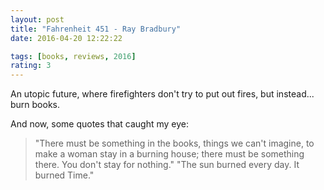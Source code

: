 ```yaml
---
layout: post
title: "Fahrenheit 451 - Ray Bradbury"
date: 2016-04-20 12:22:22

tags: [books, reviews, 2016]
rating: 3
---
```


An utopic future, where firefighters don't try to put out fires, but instead... burn books.

And now, some quotes that caught my eye:

 >"There must be something in the books, things we can't imagine, to make a woman stay in a burning house; there must be something there. You don't stay for nothing."
 >"The sun burned every day. It burned Time."
